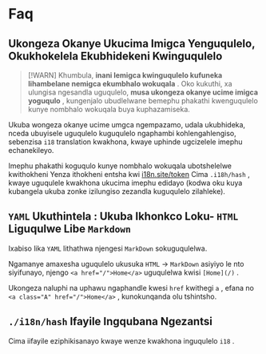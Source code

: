 # Faq

## Ukongeza Okanye Ukucima Imigca Yenguqulelo, Okukhokelela Ekubhidekeni Kwinguqulelo

> [!WARN]
> Khumbula, **inani lemigca kwinguqulelo kufuneka lihambelane nemigca ekumbhalo wokuqala** .
> Oko kukuthi, xa ulungisa ngesandla uguqulelo, **musa ukongeza okanye ucime imigca yoguqulo** , kungenjalo ubudlelwane bemephu phakathi kwenguqulelo kunye nombhalo wokuqala buya kuphazamiseka.

Ukuba wongeza okanye ucime umgca ngempazamo, udala ukubhideka, nceda ubuyisele uguqulelo kuguqulelo ngaphambi kohlengahlengiso, sebenzisa `i18` translation kwakhona, kwaye uphinde ugcizelele imephu echanekileyo.

Imephu phakathi koguqulo kunye nombhalo wokuqala ubotshelelwe kwithokheni Yenza ithokheni entsha kwi [i18n.site/token](//i18n.site/token) Cima `.i18h/hash` , kwaye uguqulele kwakhona ukucima imephu edidayo (kodwa oku kuya kubangela ukuba zonke izilungiso zezandla kuguqulelo zilahleke).

## `YAML` Ukuthintela : Ukuba Ikhonkco Loku- `HTML` Liguqulwe Libe `Markdown`

Ixabiso lika `YAML` lithathwa njengesi `MarkDown` sokuguqulelwa.

Ngamanye amaxesha uguqulelo ukusuka `HTML` → `MarkDown` asiyiyo le nto siyifunayo, njengo `<a href="/">Home</a>` uguqulelwa kwisi `[Home](/)` .

Ukongeza naluphi na uphawu ngaphandle kwesi `href` kwithegi `a` , efana no `<a class="A" href="/">Home</a>` , kunokunqanda olu tshintsho.

## `./i18n/hash` Ifayile Ingqubana Ngezantsi

Cima iifayile eziphikisanayo kwaye wenze kwakhona inguqulelo `i18` .